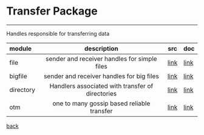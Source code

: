 # Transfer Package

---
Handles responsible for transferring data

|module|description|src|doc|
|:------|:----------:|---|--|
|file|sender and receiver handles for simple files|[link](/src/transfers/files/__init__.py)|[link](/docs/transfer/file.md)|
|bigfile|sender and receiver handles for big files|[link](/src/transfers/files/bigfile.py)|[link](/docs/transfer/bigfile.md)|
|directory|Handlers associated with transfer of directories|[link](/src/transfers/files/directory.py)|[link](/docs/transfer/directory.md)|
|otm|one to many gossip based reliable transfer|[link](/src/transfers/otm)|[link](/docs/transfer/otm.md)|

[back](/docs/transfer)
